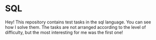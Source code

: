 # SQL
Hey! This repository contains test tasks in the sql language. You can see how I solve them. The tasks are not arranged according to the level of difficulty, but the most interesting for me was the first one!
